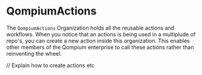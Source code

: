 # QompiumActions

The `QompiumActions` Organization holds all the reusable actions and workflows.
When you notice that an actions is being used in a multiplude of repo's, you can create a new action inside this organization. This enables other members of the Qompium enterprise to call these actions rather than reinventing the wheel.

// Explain how to create actions etc
